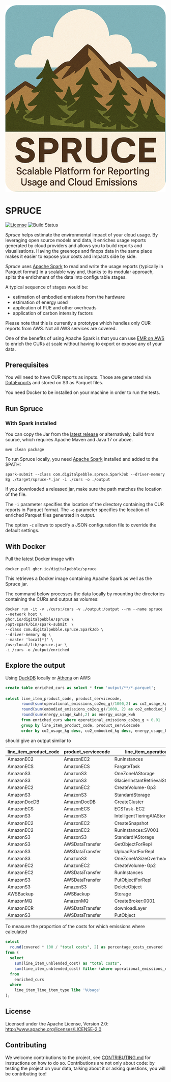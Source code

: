 <img src="logo.png" alt="Spruce" width="512"/>

# SPRUCE

[![License](https://img.shields.io/badge/License-Apache%202.0-blue.svg)](https://opensource.org/licenses/Apache-2.0)
![Build Status](https://github.com/apache/stormcrawler/actions/workflows/maven.yml/badge.svg)

*Spruce* helps estimate the environmental impact of your cloud usage. By leveraging open source models and data, it enriches
usage reports generated by cloud providers and allows you to build reports and visualisations. Having the greenops and finops data in the same 
place makes it easier to expose your costs and impacts side by side.

*Spruce* uses [Apache Spark](https://spark.apache.org/) to read and write the usage reports (typically in Parquet format) in a scalable way and, thanks to its modular approach, 
splits the enrichment of the data into configurable stages.

A typical sequence of stages would be:
- estimation of embodied emissions from the hardware
- estimation of energy used
- application of PUE and other overheads
- application of carbon intensity factors

Please note that this is currently a prototype which handles only CUR reports from AWS. Not all AWS services are covered.

One of the benefits of using Apache Spark is that you can use [EMR on AWS](https://aws.amazon.com/emr/features/spark/) to enrich 
the CURs at scale without having to export or expose any of your data.

## Prerequisites

You will need to have CUR reports as inputs. Those are generated via [DataExports](https://docs.aws.amazon.com/cur/latest/userguide/what-is-data-exports.html) and stored on S3 as Parquet files.

You need Docker to be installed on your machine in order to run the tests.

## Run Spruce

### With Spark installed

You can copy the Jar from the [latest release](https://github.com/DigitalPebble/spruce/releases) or alternatively, build from source,
which requires Apache Maven and Java 17 or above.

```
mvn clean package
```

To run Spruce locally, you need [Apache Spark](https://spark.apache.org/)  installed  and added to the $PATH:

```
spark-submit --class com.digitalpebble.spruce.SparkJob --driver-memory 8g ./target/spruce-*.jar -i ./curs -o ./output
```

If you downloaded a released jar, make sure the path matches the location of the file.

The `-i` parameter specifies the location of the directory containing the CUR reports in Parquet format.
The `-o` parameter specifies the location of enriched Parquet files generated in output.

The option `-c` allows to specify a JSON configuration file to override the default settings.

## With Docker

Pull the latest Docker image with 

`docker pull ghcr.io/digitalpebble/spruce`

This retrieves a Docker image containing Apache Spark as well as the Spruce jar.

The command below processes the data locally by mounting the directories containing the CURs and output as volumes:
```
docker run -it -v ./curs:/curs -v ./output:/output --rm --name spruce --network host \
ghcr.io/digitalpebble/spruce \
/opt/spark/bin/spark-submit  \
--class com.digitalpebble.spruce.SparkJob \
--driver-memory 4g \
--master 'local[*]' \
/usr/local/lib/spruce.jar \
-i /curs -o /output/enriched
```

## Explore the output

Using [DuckDB](https://duckdb.org/) locally or [Athena](https://docs.aws.amazon.com/athena/latest/ug/what-is.html) on AWS:

```sql
create table enriched_curs as select * from 'output/**/*.parquet';

select line_item_product_code, product_servicecode,
       round(sum(operational_emissions_co2eq_g)/1000,2) as co2_usage_kg,
       round(sum(embodied_emissions_co2eq_g)/1000, 2) as co2_embodied_kg,
       round(sum(energy_usage_kwh),2) as energy_usage_kwh
       from enriched_curs where operational_emissions_co2eq_g > 0.01
       group by line_item_product_code, product_servicecode
       order by co2_usage_kg desc, co2_embodied_kg desc, energy_usage_kwh desc, product_servicecode;
```

should give an output similar to

| line_item_product_code | product_servicecode |      line_item_operation       | co2_usage_kg | energy_usage_kwh | co2_embodied_kg |
|------------------------|---------------------|--------------------------------|-------------:|-----------------:|----------------:|
| AmazonEC2              | AmazonEC2           | RunInstances                   | 538.3        | 1220.14          | 303.41          |
| AmazonECS              | AmazonECS           | FargateTask                    | 181.32       | 399.05           | NULL            |
| AmazonS3               | AmazonS3            | OneZoneIAStorage               | 102.3        | 225.15           | NULL            |
| AmazonS3               | AmazonS3            | GlacierInstantRetrievalStorage | 75.89        | 167.03           | NULL            |
| AmazonEC2              | AmazonEC2           | CreateVolume-Gp3               | 41.63        | 91.62            | NULL            |
| AmazonS3               | AmazonS3            | StandardStorage                | 28.51        | 62.81            | NULL            |
| AmazonDocDB            | AmazonDocDB         | CreateCluster                  | 19.79        | 43.56            | NULL            |
| AmazonECS              | AmazonECS           | ECSTask-EC2                    | 9.26         | 20.37            | NULL            |
| AmazonS3               | AmazonS3            | IntelligentTieringAIAStorage   | 2.33         | 5.13             | NULL            |
| AmazonEC2              | AmazonEC2           | CreateSnapshot                 | 2.31         | 5.82             | NULL            |
| AmazonEC2              | AmazonEC2           | RunInstances:SV001             | 1.79         | 3.94             | 0.78            |
| AmazonS3               | AmazonS3            | StandardIAStorage              | 1.19         | 2.61             | NULL            |
| AmazonS3               | AWSDataTransfer     | GetObjectForRepl               | 1.17         | 2.58             | NULL            |
| AmazonS3               | AWSDataTransfer     | UploadPartForRepl              | 1.01         | 2.22             | NULL            |
| AmazonS3               | AmazonS3            | OneZoneIASizeOverhead          | 0.89         | 1.96             | NULL            |
| AmazonEC2              | AmazonEC2           | CreateVolume-Gp2               | 0.84         | 1.84             | NULL            |
| AmazonEC2              | AWSDataTransfer     | RunInstances                   | 0.18         | 0.39             | NULL            |
| AmazonS3               | AWSDataTransfer     | PutObjectForRepl               | 0.16         | 0.36             | NULL            |
| AmazonS3               | AmazonS3            | DeleteObject                   | 0.16         | 0.35             | NULL            |
| AWSBackup              | AWSBackup           | Storage                        | 0.1          | 0.49             | NULL            |
| AmazonMQ               | AmazonMQ            | CreateBroker:0001              | 0.02         | 0.04             | NULL            |
| AmazonECR              | AWSDataTransfer     | downloadLayer                  | 0.01         | 0.01             | NULL            |
| AmazonS3               | AWSDataTransfer     | PutObject                      | 0.0          | 0.0              | NULL            |

To measure the proportion of the costs for which emissions where calculated

```sql
select
  round(covered * 100 / "total costs", 2) as percentage_costs_covered
from (
  select
    sum(line_item_unblended_cost) as "total costs",
    sum(line_item_unblended_cost) filter (where operational_emissions_co2eq_g is not null) as covered
  from
    enriched_curs
  where
    line_item_line_item_type like '%Usage'
);
```

## License
Licensed under the Apache License, Version 2.0: http://www.apache.org/licenses/LICENSE-2.0

## Contributing
We welcome contributions to the project, see [CONTRIBUTING.md](CONTRIBUTING.md) for instructions on how to do so. Contributions are not only about code: by testing the project on your data, talking about it or asking questions, you will be contributing too!

